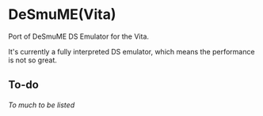 DeSmuME(Vita)
=======

Port of DeSmuME DS Emulator for the Vita.

It's currently a fully interpreted DS emulator, which means the performance is not so great.

To-do
------------------------
###### To much to be listed